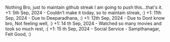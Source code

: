 Nothing Bro, just to maintain github streak I am going to push this...that's it.
+1: 5th Sep, 2024 - Couldn't make it today, so to maintain streak, :)
+1: 11th Sep, 2024 - Due to Deeparadhana, :)
+1: 12th Sep, 2024 - Due to Dont know bro, Not feeling well, :)
+1: 14 th Sep, 2024 - Watched so many movies and took so much rest, :(
+1: 15 th Sep, 2024 - Social Service - Sampthanagar, Felt Good, :)
